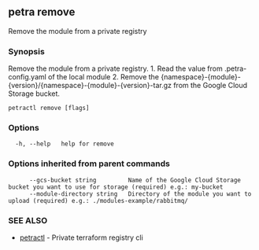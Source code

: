 ## petra remove

Remove the module from a private registry

### Synopsis

Remove the module from a private registry.
			1. Read the value from .petra-config.yaml of the local module
			2. Remove the {namespace}-{module}-{version}/{namespace}-{module}-{version}-tar.gz from the Google Cloud Storage bucket.

```
petractl remove [flags]
```

### Options

```
  -h, --help   help for remove
```

### Options inherited from parent commands

```
      --gcs-bucket string         Name of the Google Cloud Storage bucket you want to use for storage (required) e.g.: my-bucket
      --module-directory string   Directory of the module you want to upload (required) e.g.: ./modules-example/rabbitmq/
```

### SEE ALSO

* [petractl](petra.md)	 - Private terraform registry cli

